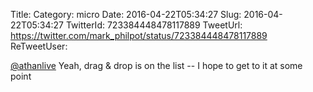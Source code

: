 Title: 
Category: micro
Date: 2016-04-22T05:34:27
Slug: 2016-04-22T05:34:27
TwitterId: 723384448478117889
TweetUrl: https://twitter.com/mark_philpot/status/723384448478117889
ReTweetUser: 

[@athanlive](https://twitter.com/athanlive) Yeah, drag &amp; drop is on the list -- I hope to get to it at some point